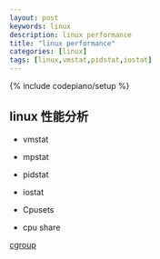 ```yaml
---
layout: post
keywords: linux
description: linux performance
title: "linux performance"
categories: [linux]
tags: [linux,vmstat,pidstat,iostat]
---
```

{% include codepiano/setup %}

## linux 性能分析

* vmstat
* mpstat
* pidstat
* iostat

* Cpusets
* cpu share

[cgroup](https://www.kernel.org/doc/html/latest/admin-guide/cgroup-v2.html)